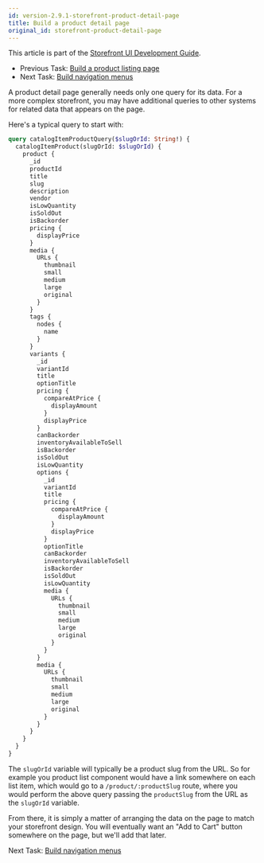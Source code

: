 ```yaml
---
id: version-2.9.1-storefront-product-detail-page
title: Build a product detail page
original_id: storefront-product-detail-page
---
```


This article is part of the [Storefront UI Development Guide](./storefront-intro.md).
- Previous Task: [Build a product listing page](./storefront-product-listing-page.md)
- Next Task: [Build navigation menus](./storefront-nav-menus.md)

A product detail page generally needs only one query for its data. For a more complex storefront, you may have additional queries to other systems for related data that appears on the page.

Here's a typical query to start with:

```graphql
query catalogItemProductQuery($slugOrId: String!) {
  catalogItemProduct(slugOrId: $slugOrId) {
    product {
      _id
      productId
      title
      slug
      description
      vendor
      isLowQuantity
      isSoldOut
      isBackorder
      pricing {
        displayPrice
      }
      media {
        URLs {
          thumbnail
          small
          medium
          large
          original
        }
      }
      tags {
        nodes {
          name
        }
      }
      variants {
        _id
        variantId
        title
        optionTitle
        pricing {
          compareAtPrice {
            displayAmount
          }
          displayPrice
        }
        canBackorder
        inventoryAvailableToSell
        isBackorder
        isSoldOut
        isLowQuantity
        options {
          _id
          variantId
          title
          pricing {
            compareAtPrice {
              displayAmount
            }
            displayPrice
          }
          optionTitle
          canBackorder
          inventoryAvailableToSell
          isBackorder
          isSoldOut
          isLowQuantity
          media {
            URLs {
              thumbnail
              small
              medium
              large
              original
            }
          }
        }
        media {
          URLs {
            thumbnail
            small
            medium
            large
            original
          }
        }
      }
    }
  }
}
```

The `slugOrId` variable will typically be a product slug from the URL. So for example you product list component would have a link somewhere on each list item, which would go to a `/product/:productSlug` route, where you would perform the above query passing the `productSlug` from the URL as the `slugOrId` variable.

From there, it is simply a matter of arranging the data on the page to match your storefront design. You will eventually want an "Add to Cart" button somewhere on the page, but we'll add that later.

Next Task: [Build navigation menus](./storefront-nav-menus.md)
